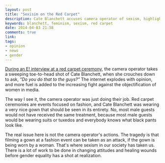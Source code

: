 ```yaml
---
layout: post
title: "Sexisim on the Red Carpet"
description: Cate Blanchett accuses camera operator of sexism, highlights larger issues
keywords: blanchett, feminism, sexism, red carpet
date: 2014-04-03 21:58
comments: true
link: 
tags: 
- opinion
- news
- gender
---
```

[During an E! interview at a red carpet ceremony](http://mattsgifs.com/post/73774946424), the camera operator takes a sweeping toe-to-head shot of Cate Blanchett, when she crouches down to ask, _"Do you do that to the guys?"_ The internet explodes with opinion, and more fuel is added to the increasing fight against the objectification of women in media.

The way I see it, the camera operator was just doing their job. Red carpet ceremonies are events focused on fashion, and Cate Blanchett was wearing a very nice gown that should be seen in its entirety. No, most male guests would not have received the same treatment, because most male guests would be wearing suits or tuxedos and everybody knows what black pants look like. 

The real issue here is not the camera operator's actions. The tragedy is that filming a gown at a fashion event can be taken as an attack, if the gown is being worn by a woman. That's where sexism in our society has taken us. There is a lot of work to be done in changing attitudes and healing wounds before gender equality has a shot at realization.